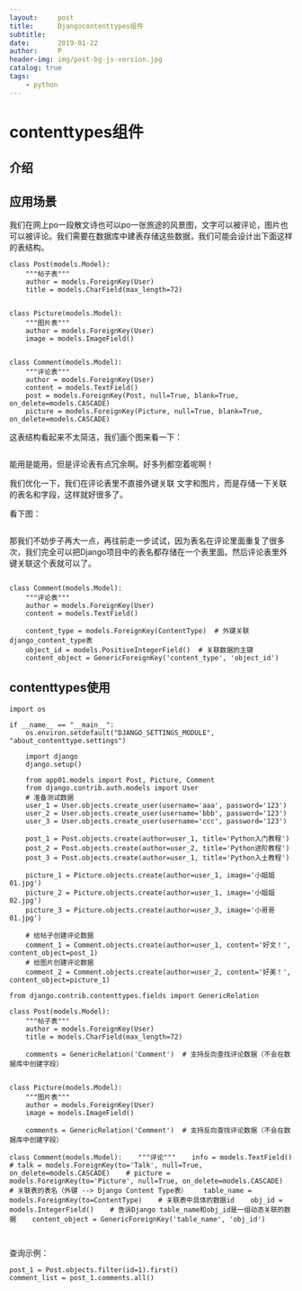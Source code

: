 ```yaml
---
layout:     post
title:      Djangocontenttypes组件
subtitle:   
date:       2019-01-22
author:     P
header-img: img/post-bg-js-version.jpg
catalog: true
tags:
    - python
---
```

# contenttypes组件

## 介绍

## 应用场景

我们在网上po一段散文诗也可以po一张旅途的风景图，文字可以被评论，图片也可以被评论。我们需要在数据库中建表存储这些数据，我们可能会设计出下面这样的表结构。

```
class Post(models.Model):
    """帖子表"""
    author = models.ForeignKey(User)
    title = models.CharField(max_length=72)


class Picture(models.Model):
    """图片表"""
    author = models.ForeignKey(User)
    image = models.ImageField()


class Comment(models.Model):
    """评论表"""
    author = models.ForeignKey(User)
    content = models.TextField()
    post = models.ForeignKey(Post, null=True, blank=True, on_delete=models.CASCADE)
    picture = models.ForeignKey(Picture, null=True, blank=True, on_delete=models.CASCADE)
```

这表结构看起来不太简洁，我们画个图来看一下：

<img src="https://img2018.cnblogs.com/blog/867021/201901/867021-20190116163037236-283539817.png" alt="" />

能用是能用，但是评论表有点冗余啊。好多列都空着呢啊！

我们优化一下，我们在评论表里不直接外键关联 文字和图片，而是存储一下关联的表名和字段，这样就好很多了。

看下图：

<img src="https://img2018.cnblogs.com/blog/867021/201901/867021-20190116163437005-317475046.png" alt="" />

那我们不妨步子再大一点，再往前走一步试试，因为表名在评论里面重复了很多次，我们完全可以把Django项目中的表名都存储在一个表里面。然后评论表里外键关联这个表就可以了。

<img src="https://img2018.cnblogs.com/blog/867021/201901/867021-20190116164158244-1452668666.png" alt="" />

```
class Comment(models.Model):
    """评论表"""
    author = models.ForeignKey(User)
    content = models.TextField()

    content_type = models.ForeignKey(ContentType)  # 外键关联django_content_type表
    object_id = models.PositiveIntegerField()  # 关联数据的主键
    content_object = GenericForeignKey('content_type', 'object_id')
```

## contenttypes使用

```
import os

if __name__ == "__main__":
    os.environ.setdefault("DJANGO_SETTINGS_MODULE", "about_contenttype.settings")

    import django
    django.setup()

    from app01.models import Post, Picture, Comment
    from django.contrib.auth.models import User
    # 准备测试数据
    user_1 = User.objects.create_user(username='aaa', password='123')
    user_2 = User.objects.create_user(username='bbb', password='123')
    user_3 = User.objects.create_user(username='ccc', password='123')

    post_1 = Post.objects.create(author=user_1, title='Python入门教程')
    post_2 = Post.objects.create(author=user_2, title='Python进阶教程')
    post_3 = Post.objects.create(author=user_1, title='Python入土教程')

    picture_1 = Picture.objects.create(author=user_1, image='小姐姐01.jpg')
    picture_2 = Picture.objects.create(author=user_1, image='小姐姐02.jpg')
    picture_3 = Picture.objects.create(author=user_3, image='小哥哥01.jpg')

    # 给帖子创建评论数据
    comment_1 = Comment.objects.create(author=user_1, content='好文！', content_object=post_1)
    # 给图片创建评论数据
    comment_2 = Comment.objects.create(author=user_2, content='好美！', content_object=picture_1)
```

```
from django.contrib.contenttypes.fields import GenericRelation
```

```
class Post(models.Model):
    """帖子表"""
    author = models.ForeignKey(User)
    title = models.CharField(max_length=72)

    comments = GenericRelation('Comment')  # 支持反向查找评论数据（不会在数据库中创建字段）


class Picture(models.Model):
    """图片表"""
    author = models.ForeignKey(User)
    image = models.ImageField()

    comments = GenericRelation('Comment')  # 支持反向查找评论数据（不会在数据库中创建字段）
```

```
class Comment(models.Model):    """评论"""    info = models.TextField()    # talk = models.ForeignKey(to='Talk', null=True, on_delete=models.CASCADE)    # picture = models.ForeignKey(to='Picture', null=True, on_delete=models.CASCADE)    # 关联表的表名（外键 --> Django Content Type表）    table_name = models.ForeignKey(to=ContentType)    # 关联表中具体的数据id    obj_id = models.IntegerField()    # 告诉Django table_name和obj_id是一组动态关联的数据    content_object = GenericForeignKey('table_name', 'obj_id')
```

```
 
```

查询示例：

```
post_1 = Post.objects.filter(id=1).first()
comment_list = post_1.comments.all()
```
